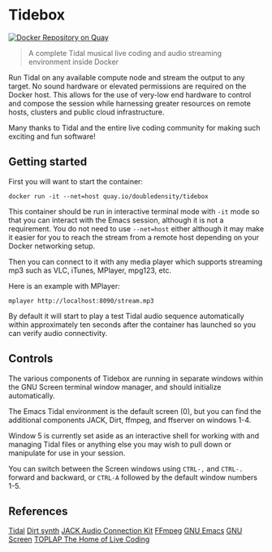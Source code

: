 # Tidebox

[![Docker Repository on Quay](https://quay.io/repository/doubledensity/tidebox/status "Docker Repository on Quay")](https://quay.io/repository/doubledensity/tidebox)

> A complete Tidal musical live coding and audio streaming environment inside Docker

Run Tidal on any available compute node and stream the output to any target. No sound hardware or elevated permissions are required on the Docker host.
This allows for the use of very-low end hardware to control and compose the session while harnessing greater resources on remote hosts, clusters and public cloud infrastructure.

Many thanks to Tidal and the entire live coding community for making such exciting and fun software!

## Getting started

First you will want to start the container:
  
    docker run -it --net=host quay.io/doubledensity/tidebox

This container should be run in interactive terminal mode with `-it` mode so that you can interact with the Emacs session, although it is not a requirement. 
You do not need to use `--net=host` either although it may make it easier for you to reach the stream from a remote host depending on your Docker networking setup.

Then you can connect to it with any media player which supports streaming mp3 such as VLC, iTunes, MPlayer, mpg123, etc. 

Here is an example with MPlayer: 
    
    mplayer http://localhost:8090/stream.mp3
    
By default it will start to play a test Tidal audio sequence automatically within approximately ten seconds after the container has launched so you can verify audio connectivity.

## Controls

The various components of Tidebox are running in separate windows within the GNU Screen terminal window manager, and should initialize automatically. 

The Emacs Tidal environment is the default screen (0), but you can find the additional components JACK, Dirt, ffmpeg, and ffserver on windows 1-4.

Window 5 is currently set aside as an interactive shell for working with and managing Tidal files or anything else you may wish to pull down or manipulate for use in your session.

You can switch between the Screen windows using `CTRL-,` and `CTRL-.` forward and backward, or `CTRL-A` followed by the default window numbers 1-5. 

## References

[Tidal](http://tidal.lurk.org)
[Dirt synth](https://github.com/tidalcycles/Dirt)
[JACK Audio Connection Kit](http://www.jackaudio.org/)
[FFmpeg](https://www.ffmpeg.org/)
[GNU Emacs](https://www.gnu.org/software/emacs/)
[GNU Screen](https://www.gnu.org/software/screen/)
[TOPLAP The Home of Live Coding](http://toplap.org/)